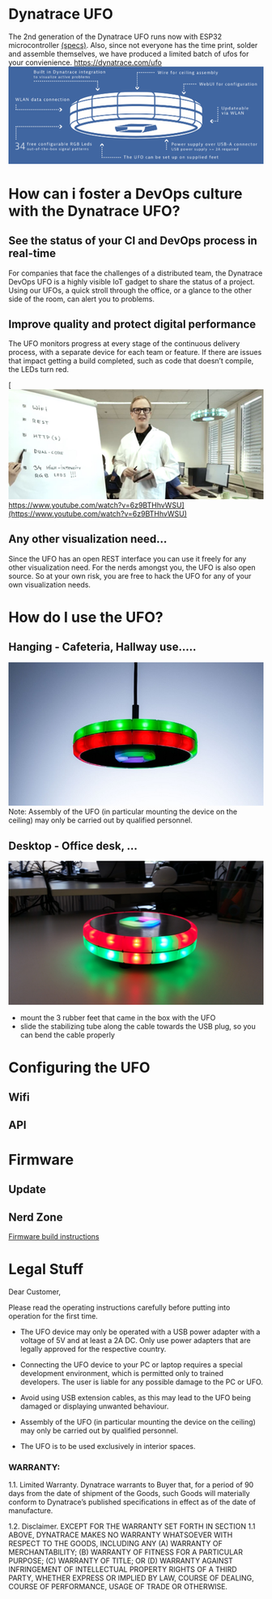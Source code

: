 # Dynatrace UFO
The 2nd generation of the Dynatrace UFO runs now with ESP32 microcontroller [(specs)](doc/SPECS.md). Also, since not everyone has the time print, solder and assemble themselves, we have produced a limited batch of ufos for your convienience. [https://dynatrace.com/ufo
![](ufofeatures.png)](https://dynatrace.com/ufo)

# How can i foster a DevOps culture with the Dynatrace UFO?
## See the status of your CI and DevOps process in real-time
For companies that face the challenges of a distributed team, the Dynatrace DevOps UFO is a highly visible IoT gadget to share the status of a project. Using our UFOs, a quick stroll through the office, or a glance to the other side of the room, can alert you to problems.
## Improve quality and protect digital performance
The UFO monitors progress at every stage of the continuous delivery process, with a separate device for each team or feature. If there are issues that impact getting a build completed, such as code that doesn’t compile, the LEDs turn red.


[![ufo builds devops culture](ufobuildsdevopsculture.jpg) https://www.youtube.com/watch?v=6z9BTHhvWSU](https://www.youtube.com/watch?v=6z9BTHhvWSU)

## Any other visualization need...
Since the UFO has an open REST interface you can use it freely for any other visualization need. For the nerds amongst you, the UFO is also open source. So at your own risk, you are free to hack the UFO for any of your own visualization needs. 

# How do I use the UFO?
## Hanging - Cafeteria, Hallway use.....
![ufo hanging](ufohanging.jpg)
Note: Assembly of the UFO (in particular mounting the device on the ceiling) may only be carried out by qualified personnel. 

## Desktop - Office desk, ...
![ufo on desktop](ufodesktop.jpg)
* mount the 3 rubber feet that came in the box with the UFO
* slide the stabilizing tube along the cable towards the USB plug, so you can bend the cable properly

# Configuring the UFO

## Wifi

## API

# Firmware

## Update

## Nerd Zone
[Firmware build instructions](doc/BUILD.md)


# Legal Stuff

Dear Customer,


Please read the operating instructions carefully before putting into operation for the first time.

* The UFO device may only be operated with a USB power adapter with a voltage of 5V and at least a 2A DC. Only use power adapters that are legally approved for the respective country.

* Connecting the UFO device to your PC or laptop requires a special development environment, which is permitted only to trained developers. The user is liable for any possible damage to the PC or UFO.

* Avoid using USB extension cables, as this may lead to the UFO being damaged or displaying unwanted behaviour.

* Assembly of the UFO (in particular mounting the device on the ceiling) may only be carried out by qualified personnel.

* The UFO is to be used exclusively in interior spaces.

### WARRANTY:

1.1. Limited Warranty. Dynatrace warrants to Buyer that, for a period of 90 days from the date of shipment of the Goods, such Goods will materially conform to Dynatrace’s published specifications in effect as of the date of manufacture.

1.2. Disclaimer. EXCEPT FOR THE WARRANTY SET FORTH IN SECTION 1.1 ABOVE, DYNATRACE MAKES NO WARRANTY WHATSOEVER WITH RESPECT TO THE GOODS, INCLUDING ANY (A) WARRANTY OF MERCHANTABILITY; (B) WARRANTY OF FITNESS FOR A PARTICULAR PURPOSE; (C) WARRANTY OF TITLE; OR (D) WARRANTY AGAINST INFRINGEMENT OF INTELLECTUAL PROPERTY RIGHTS OF A THIRD PARTY, WHETHER EXPRESS OR IMPLIED BY LAW, COURSE OF DEALING, COURSE OF PERFORMANCE, USAGE OF TRADE OR OTHERWISE.




